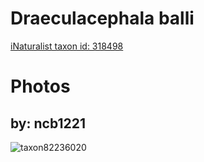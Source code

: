 
Draeculacephala balli
=====================
  
[iNaturalist taxon id: 318498](https://www.inaturalist.org/taxa/318498)
# Photos

## by: ncb1221
  
![taxon82236020](https://inaturalist-open-data.s3.amazonaws.com/photos/88273883/medium.jpeg)